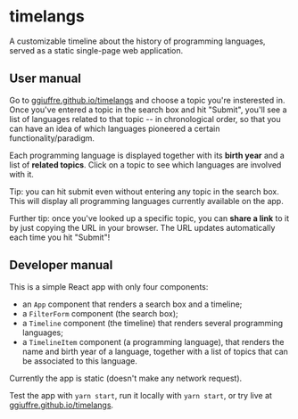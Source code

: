 # timelangs

A customizable timeline about the history of programming languages,
served as a static single-page web application.

## User manual

Go to [ggiuffre.github.io/timelangs](https://ggiuffre.github.io/timelangs)
and choose a topic you're insterested in. Once you've entered a topic in the
search box and hit "Submit", you'll see a list of languages related to that
topic -- in chronological order, so that you can have an idea of which
languages pioneered a certain functionality/paradigm.

Each programming language is displayed together with its **birth year** and a
list of **related topics**. Click on a topic to see which languages are
involved with it.

Tip: you can hit submit even without entering any topic in the search box.
This will display all programming languages currently available on the app.

Further tip: once you've looked up a specific topic, you can **share a link**
to it by just copying the URL in your browser. The URL updates automatically
each time you hit "Submit"!

## Developer manual

This is a simple React app with only four components:

* an `App` component that renders a search box and a timeline;
* a `FilterForm` component (the search box);
* a `Timeline` component (the timeline) that renders several programming
  languages;
* a `TimelineItem` component (a programming language), that renders the name
  and birth year of a language, together with a list of topics that can be
  associated to this language.

Currently the app is static (doesn't make any network request).

Test the app with `yarn start`, run it locally with `yarn start`, or try live
at [ggiuffre.github.io/timelangs](https://ggiuffre.github.io/timelangs).
